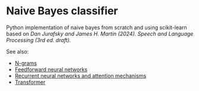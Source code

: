 # Naive Bayes classifier
Python implementation of naive bayes from scratch and using scikit-learn based on *Dan Jurafsky and James H. Martin (2024). Speech and Language Processing (3rd ed. draft).*

See also:

- [N-grams](https://github.com/gustavecortal/ngram)
- [Feedforward neural networks](https://github.com/gustavecortal/feedforward-neural-networks)
- [Recurrent neural networks and attention mechanisms](https://github.com/gustavecortal/recurrent-neural-networks)
- [Transformer](https://github.com/gustavecortal/transformer)
